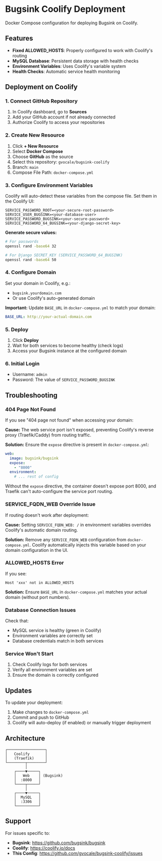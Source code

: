 # Bugsink Coolify Deployment

Docker Compose configuration for deploying Bugsink on Coolify.

## Features

- **Fixed ALLOWED_HOSTS**: Properly configured to work with Coolify's routing
- **MySQL Database**: Persistent data storage with health checks
- **Environment Variables**: Uses Coolify's variable system
- **Health Checks**: Automatic service health monitoring

## Deployment on Coolify

### 1. Connect GitHub Repository

1. In Coolify dashboard, go to **Sources**
2. Add your GitHub account if not already connected
3. Authorize Coolify to access your repositories

### 2. Create New Resource

1. Click **+ New Resource**
2. Select **Docker Compose**
3. Choose **GitHub** as the source
4. Select this repository: `gvocale/bugsink-coolify`
5. Branch: `main`
6. Compose File Path: `docker-compose.yml`

### 3. Configure Environment Variables

Coolify will auto-detect these variables from the compose file. Set them in the Coolify UI:

```env
SERVICE_PASSWORD_ROOT=<your-secure-root-password>
SERVICE_USER_BUGSINK=<your-database-user>
SERVICE_PASSWORD_BUGSINK=<your-secure-password>
SERVICE_PASSWORD_64_BUGSINK=<your-django-secret-key>
```

**Generate secure values:**

```bash
# For passwords
openssl rand -base64 32

# For Django SECRET_KEY (SERVICE_PASSWORD_64_BUGSINK)
openssl rand -base64 50
```

### 4. Configure Domain

Set your domain in Coolify, e.g.:

- `bugsink.yourdomain.com`
- Or use Coolify's auto-generated domain

**Important:** Update `BASE_URL` in `docker-compose.yml` to match your domain:

```yaml
BASE_URL: http://your-actual-domain.com
```

### 5. Deploy

1. Click **Deploy**
2. Wait for both services to become healthy (check logs)
3. Access your Bugsink instance at the configured domain

### 6. Initial Login

- Username: `admin`
- Password: The value of `SERVICE_PASSWORD_BUGSINK`

## Troubleshooting

### 404 Page Not Found

If you see "404 page not found" when accessing your domain:

**Cause:** The web service port isn't exposed, preventing Coolify's reverse proxy (Traefik/Caddy) from routing traffic.

**Solution:** Ensure the `expose` directive is present in `docker-compose.yml`:

```yaml
web:
  image: bugsink/bugsink
  expose:
    - "8000"
  environment:
    # ... rest of config
```

Without the `expose` directive, the container doesn't expose port 8000, and Traefik can't auto-configure the service port routing.

### SERVICE_FQDN_WEB Override Issue

If routing doesn't work after deployment:

**Cause:** Setting `SERVICE_FQDN_WEB: /` in environment variables overrides Coolify's automatic domain routing.

**Solution:** Remove any `SERVICE_FQDN_WEB` configuration from `docker-compose.yml`. Coolify automatically injects this variable based on your domain configuration in the UI.

### ALLOWED_HOSTS Error

If you see:

```
Host 'xxx' not in ALLOWED_HOSTS
```

**Solution:** Ensure `BASE_URL` in `docker-compose.yml` matches your actual domain (without port numbers).

### Database Connection Issues

Check that:

- MySQL service is healthy (green in Coolify)
- Environment variables are correctly set
- Database credentials match in both services

### Service Won't Start

1. Check Coolify logs for both services
2. Verify all environment variables are set
3. Ensure the domain is correctly configured

## Updates

To update your deployment:

1. Make changes to `docker-compose.yml`
2. Commit and push to GitHub
3. Coolify will auto-deploy (if enabled) or manually trigger deployment

## Architecture

```
┌─────────────────┐
│   Coolify       │
│   (Traefik)     │
└────────┬────────┘
         │
    ┌────▼─────┐
    │   Web    │ (Bugsink)
    │  :8000   │
    └────┬─────┘
         │
    ┌────▼─────┐
    │  MySQL   │
    │  :3306   │
    └──────────┘
```

## Support

For issues specific to:

- **Bugsink**: https://github.com/bugsink/bugsink
- **Coolify**: https://coolify.io/docs
- **This Config**: https://github.com/gvocale/bugsink-coolify/issues
